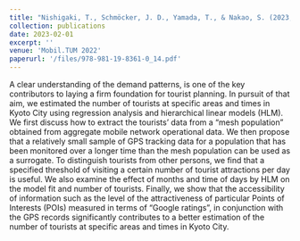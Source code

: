 ```yaml
---
title: "Nishigaki, T., Schmöcker, J. D., Yamada, T., & Nakao, S. (2023, February). Estimating the Number of Tourists in Kyoto Based on GPS Traces and Aggregate Mobile Statistics. In Proceedings of the 12th International Scientific Conference on Mobility and Transport: Mobility Innovations for Growing Megacities (pp. 221-243). Singapore: Springer Nature Singapore."
collection: publications
date: 2023-02-01
excerpt: ''
venue: 'Mobil.TUM 2022'
paperurl: '/files/978-981-19-8361-0_14.pdf'
---
```


A clear understanding of the demand patterns, is one of the key contributors to laying a firm foundation for tourist planning. In pursuit of that aim, we estimated the number of tourists at specific areas and times in Kyoto City using regression analysis and hierarchical linear models (HLM). We first discuss how to extract the tourists’ data from a “mesh population” obtained from aggregate mobile network operational data. We then propose that a relatively small sample of GPS tracking data for a population that has been monitored over a longer time than the mesh population can be used as a surrogate. To distinguish tourists from other persons, we find that a specified threshold of visiting a certain number of tourist attractions per day is useful. We also examine the effect of months and time of days by HLM on the model fit and number of tourists. Finally, we show that the accessibility of information such as the level of the attractiveness of particular Points of Interests (POIs) measured in terms of “Google ratings”, in conjunction with the GPS records significantly contributes to a better estimation of the number of tourists at specific areas and times in Kyoto City.